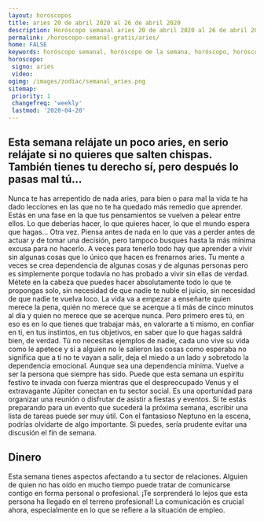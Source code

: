 ```yaml
---
layout: horoscopos
title: aries 20 de abril 2020 al 26 de abril 2020 
description: Horóscopo semanal aries 20 de abril 2020 al 26 de abril 2020. Esta semana relájate un poco aries, en serio relájate si no quieres que salten chispas. También tienes tu derecho sí, pero después lo pasas mal tú…
permalink: /horoscopo-semanal-gratis/aries/
home: FALSE
keywords: horóscopo semanal, horóscopo de la semana, horóscopo, horóscopo gratis,horóscopos, horóscopo esperanza gracia, horoscopos aries la semana, horóscopos gratis, Tarot, Astrologia, Zodíaco, aries, horoscopo gratis, semanal
horoscopo:
 signo: aries
 video:  
ogimg: /images/zodiac/semanal_aries.png
sitemap:
 priority: 1
 changefreq: 'weekly'
 lastmod: '2020-04-20'
---
```




## Esta semana relájate un poco aries, en serio relájate si no quieres que salten chispas. También tienes tu derecho sí, pero después lo pasas mal tú…

Nunca te has arrepentido de nada aries, para bien o para mal la vida te ha dado lecciones en las que no te ha quedado más remedio que aprender. Estás en una fase en la que tus pensamientos se vuelven a pelear entre ellos. Lo que deberías hacer, lo que quieres hacer, lo que el mundo espera que hagas… Otra vez. Piensa antes de nada en lo que vas a perder antes de actuar y de tomar una decisión, pero tampoco busques hasta la más mínima excusa para no hacerlo. A veces para tenerlo todo hay que aprender a vivir sin algunas cosas que lo único que hacen es frenarnos aries. Tu mente a veces se crea dependencia de algunas cosas y de algunas personas pero es simplemente porque todavía no has probado a vivir sin ellas de verdad. Métete en la cabeza que puedes hacer absolutamente todo lo que te propongas solo, sin necesidad de que nadie te nuble el juicio, sin necesidad de que nadie te vuelva loco. La vida va a empezar a enseñarte quien merece la pena, quién no merece que se acerque a ti más de cinco minutos al día y quien no merece que se acerque nunca. Pero primero eres tú, en eso es en lo que tienes que trabajar más, en valorarte a ti mismo, en confiar en ti, en tus instintos, en tus objetivos, en saber que lo que hagas saldrá bien, de verdad. Tú no necesitas ejemplos de nadie, cada uno vive su vida como le apetece y si a alguien no le salieron las cosas como esperaba no significa que a ti no te vayan a salir, deja el miedo a un lado y sobretodo la dependencia emocional. Aunque sea una dependencia mínima. Vuelve a ser la persona que siempre has sido.
Puede que esta semana un espíritu festivo te invada con fuerza mientras que el despreocupado Venus y el extravagante Júpiter conectan en tu sector social. Es una oportunidad para organizar una reunión o disfrutar de asistir a fiestas y eventos. Si te estás preparando para un evento que sucederá la próxima semana, escribir una lista de tareas puede ser muy útil. Con el fantasioso Neptuno en la escena, podrías olvidarte de algo importante. Si puedes, sería prudente evitar una discusión el fin de semana.

## Dinero

Esta semana tienes aspectos afectando a tu sector de relaciones. Alguien de quien no has oído en mucho tiempo puede tratar de comunicarse contigo en forma personal o profesional. ¡Te sorprenderá lo lejos que esta persona ha llegado en el terreno profesional! La comunicación es crucial ahora, especialmente en lo que se refiere a la situación de empleo.